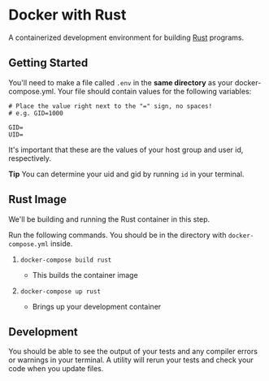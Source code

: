 # Docker with Rust #

A containerized development environment for building [Rust](https://www.rust-lang.org/ "Rust Programming Language") programs.

## Getting Started ##

You'll need to make a file called `.env` in the **same directory** as your docker-compose.yml. Your file should contain values for the following variables:

```
# Place the value right next to the "=" sign, no spaces!
# e.g. GID=1000

GID=
UID=
```

It's important that these are the values of your host group and user id, respectively.

**Tip** You can determine your uid and gid by running `id` in your terminal.

## Rust Image ##

We'll be building and running the Rust container in this step.

Run the following commands. You should be in the directory with `docker-compose.yml` inside.

1. `docker-compose build rust`
    - This builds the container image

2. `docker-compose up rust`
    - Brings up your development container

## Development ##

You should be able to see the output of your tests and any compiler errors or warnings in your terminal. A utility will rerun your tests and check your code when you update files.
